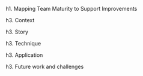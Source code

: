 h1. Mapping Team Maturity to Support Improvements

h3. Context

h3. Story

h3. Technique

h3. Application

h3. Future work and challenges

